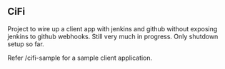 ## CiFi
Project to wire up a client app with jenkins and github without exposing jenkins to github webhooks.
Still very much in progress. Only shutdown setup so far.

Refer /cifi-sample for a sample client application.
